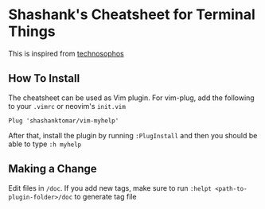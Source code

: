 # Shashank's Cheatsheet for Terminal Things

This is inspired from [technosophos](https://github.com/technosophos/vim-myhelp)

## How To Install
The cheatsheet can be used as Vim plugin. For vim-plug, add the following to your `.vimrc` or neovim's `init.vim`

`Plug 'shashanktomar/vim-myhelp'`

After that, install the plugin by running `:PlugInstall` and then you should be able to type `:h myhelp`

## Making a Change
Edit files in `/doc`. If you add new tags, make sure to run `:helpt <path-to-plugin-folder>/doc` to generate tag file

